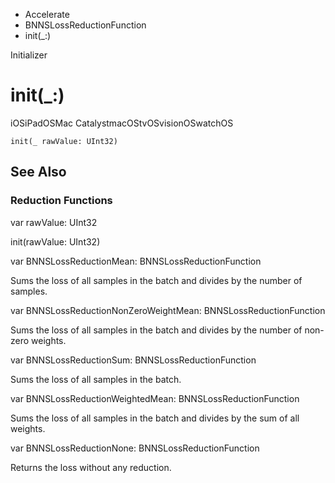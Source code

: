 

- Accelerate
- BNNSLossReductionFunction
-  init(\_:) 

Initializer

# init(\_:)

iOSiPadOSMac CatalystmacOStvOSvisionOSwatchOS

``` source
init(_ rawValue: UInt32)
```

## See Also

### Reduction Functions

var rawValue: UInt32

init(rawValue: UInt32)

var BNNSLossReductionMean: BNNSLossReductionFunction

Sums the loss of all samples in the batch and divides by the number of samples.

var BNNSLossReductionNonZeroWeightMean: BNNSLossReductionFunction

Sums the loss of all samples in the batch and divides by the number of non-zero weights.

var BNNSLossReductionSum: BNNSLossReductionFunction

Sums the loss of all samples in the batch.

var BNNSLossReductionWeightedMean: BNNSLossReductionFunction

Sums the loss of all samples in the batch and divides by the sum of all weights.

var BNNSLossReductionNone: BNNSLossReductionFunction

Returns the loss without any reduction.

